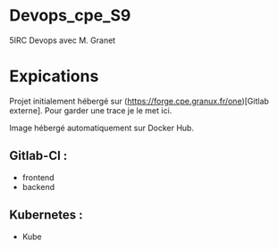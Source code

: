 # Devops_cpe_S9
5IRC Devops avec M. Granet


# Expications
Projet initialement hébergé sur (https://forge.cpe.granux.fr/one)[Gitlab externe]. Pour garder une trace je le met ici.

Image hébergé automatiquement sur Docker Hub.

## Gitlab-CI :
- frontend
- backend
## Kubernetes :
- Kube


